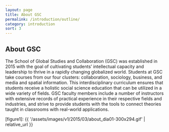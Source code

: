 ```yaml
---
layout: page
title: About GSC
permalink: /introduction/outline/
category: introduction
sort: 3
---
```


## About GSC

The School of Global Studies and Collaboration (GSC) was established in 2015 with the goal of cultivating students’ intellectual capacity and leadership to thrive in a rapidly changing globalized world. Students at GSC take courses from our four clusters: collaboration, sociology, business, and media and spatial information. This interdisciplinary curriculum ensures that students receive a holistic social science education that can be utilized in a wide variety of fields. GSC faculty members include a number of instructors with extensive records of practical experience in their respective fields and industries, and strive to provide students with the tools to connect theories taught in classrooms with real-world applications.


[figure1]: {{ '/assets/images/v1/2015/03/about_dia01-300x294.gif' | relative_url }}
